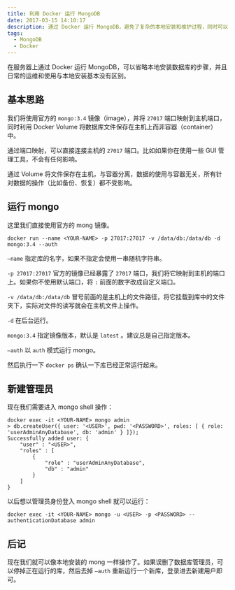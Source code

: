 ```yaml
---
title: 利用 Docker 运行 MongoDB
date: 2017-03-15 14:10:17
description: 通过 Docker 运行 MongoDB，避免了复杂的本地安装和维护过程，同时可以像本地安装一样自由操作。
tags: 
  - MongoDB
  - Docker
---
```


在服务器上通过 Docker 运行 MongoDB，可以省略本地安装数据库的步骤，并且日常的运维和使用与本地安装基本没有区别。

## 基本思路

我们将使用官方的 `mongo:3.4` 镜像（image），并将 `27017` 端口映射到主机端口，同时利用 Docker Volume 将数据库文件保存在主机上而非容器（container）中。

通过端口映射，可以直接连接主机的 `27017` 端口。比如如果你在使用一些 GUI 管理工具，不会有任何影响。

通过 Volume 将文件保存在主机，与容器分离，数据的使用与容器无关，所有针对数据的操作（比如备份、恢复）都不受影响。

## 运行 mongo

这里我们直接使用官方的 mong 镜像。

```
docker run --name <YOUR-NAME> -p 27017:27017 -v /data/db:/data/db -d mongo:3.4 --auth
```

`—name` 指定库的名字，如果不指定会使用一串随机字符串。

`-p 27017:27017` 官方的镜像已经暴露了 `27017` 端口，我们将它映射到主机的端口上。如果你不使用默认端口，将 `:` 前面的数字改成自定义端口。

`-v /data/db:/data/db` 冒号前面的是主机上的文件路径，将它挂载到库中的文件夹下，实际对文件的读写就会在主机文件上操作。

`-d` 在后台运行。

`mongo:3.4` 指定镜像版本，默认是 `latest` 。建议总是自己指定版本。

`—auth` 以 `auth` 模式运行 mongo。

然后执行一下 `docker ps` 确认一下库已经正常运行起来。

## 新建管理员

现在我们需要进入 mongo shell 操作：

```
docker exec -it <YOUR-NAME> mongo admin
> db.createUser({ user: '<USER>', pwd: '<PASSWORD>', roles: [ { role: 'userAdminAnyDatabase', db: 'admin' } ]});
Successfully added user: {
    "user" : "<USER>",
    "roles" : [
        {
            "role" : "userAdminAnyDatabase",
            "db" : "admin"
        }
    ]
}
```

以后想以管理员身份登入 mongo shell 就可以运行：

```
docker exec -it <YOUR-NAME> mongo -u <USER> -p <PASSWORD> --authenticationDatabase admin
```

## 后记

现在我们就可以像本地安装的 mong 一样操作了。如果误删了数据库管理员，可以停掉正在运行的库，然后去掉 `—auth` 重新运行一个新库，登录进去新建用户即可。